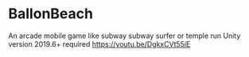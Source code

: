 # BallonBeach
An arcade mobile game like subway subway surfer or temple run
Unity version 2019.6+ required
https://youtu.be/DgkxCVt55iE
